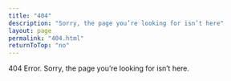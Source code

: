 ```yaml
---
title: "404"
description: "Sorry, the page you’re looking for isn’t here"
layout: page
permalink: "404.html"
returnToTop: "no"
---
```


404 Error. Sorry, the page you’re looking for isn’t here.